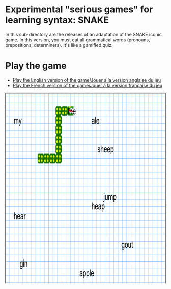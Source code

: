 # Experimental "serious games" for learning syntax: SNAKE

In this sub-directory are the releases of an adaptation of the SNAKE iconic game.
In this version, you must eat all grammatical words (pronouns, prepositions, determiners). It's like a gamified quiz. 


# Play the game
 - [Play the English version of the game/Jouer à la version anglaise du jeu](https://abalvet.github.io/SyntaxGames/javascript/syntax-snake/pre-alpha/en/index.html)
 - [Play the French version of the game/Jouer à la version française du jeu](https://abalvet.github.io/SyntaxGames/javascript/syntax-snake/pre-alpha/fr/index.html)

<p align="center">
  <img width="800" height="600" src="syntax-snake.png">
</p>
